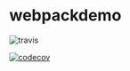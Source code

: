# webpackdemo

<!-- travis ci badge -->
![travis](https://travis-ci.org/LinterChan/webpackdemo.svg?branch=master)
<!-- codecov badge -->
[![codecov](https://codecov.io/gh/LinterChan/webpackdemo/branch/master/graph/badge.svg)](https://codecov.io/gh/LinterChan/webpackdemo)